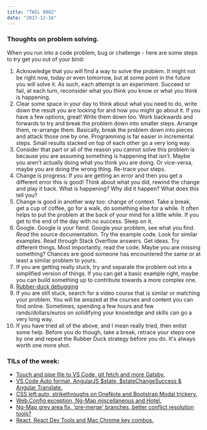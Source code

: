 ```yaml
---
title: "TWIL 0002"
date: "2017-12-16"
---
```

### Thoughts on problem solving.

When you run into a code problem, bug or challenge - here are some steps to try get you out of your bind: 

1. Acknowledge that you *will* find a way to solve the problem. It might not be right now, today or even tomorrow, but at some point in the future you will solve it. As such, each attempt is an experiment. Succeed or fail, at each turn, reconsider what you think you know or what you think is happening. 
2. Clear some space in your day to think about what you need to do, write down the result you are looking for and how you might go about it. If you have a few options, great! Write them down too. Work backwards and forwards to try and break the problem down into smaller steps. Arrange them, re-arrange them. Basically, break the problem down into pieces and attack those one by one. Programming is far easier in incremental steps. Small results stacked on top of each other go a very long way. 
3. Consider that part or all of the reason you cannot solve this problem is because you are assuming something is happening that isn't. Maybe you aren't actually doing what you think you are doing. Or vice-versa, maybe you are doing the wrong thing. Re-trace your steps.
4. Change is progress: If you are getting an error and then you get a different error this is good! Think about what you did, rewind the change and play it back. What is happening? Why did it happen? What does this tell you?
5. Change is good in another way too: change of context. Take a break, get a cup of coffee, go for a walk, do something else for a while. It often helps to put the problem at the back of your mind for a little while. If you get to the end of the day with no success. Sleep on it.  
6. Google. Google is your fiend. Google your problem, see what you find. *Read* the source documentation. Try the example code. Look for similar examples. Read through Stack Overflow answers. Get ideas. Try different things. Most importantly, read the code. Maybe you are missing something? Chances are good someone has encountered the same or at least a similar problem to yours. 
7. If you are getting really stuck, try and separate the problem out into a simplified version of things. If you can get a basic example right, maybe you can build something up to contribute towards a more complex one. 
8. [Rubber-duck debugging](https://rubberduckdebugging.com/)
9. If you are still stuck, search for a video course that is similar or matching your problem. You will be amazed at the courses and content you can find online. Sometimes, spending a few hours and few rands/dollars/euros on solidifying your knowledge and skills can go a very long way. 
10. If you have tried all of the above, and I mean really tried, then enlist some help. Before you do though, take a break, retrace your steps one by one and repeat the Rubber Duck strategy before you do. It's always worth one more shot. 

### TILs of the week:

* [Touch and pipe file to VS Code, git fetch and more Gatsby.](/til0007/)
* [VS Code Auto format, AngularJS $state, $stateChangeSuccess & Angular Translate.](/til0008/)
* [CSS left:auto, strikethroughs on OneNote and Bootstrap Modal trickery. ](/til0009)
* [Web.Config exception, Ng-Map miscellaneous and Hotel. ](/til0010/)
* [Ng-Map grey area fix, 'pre-merge' branches, better conflict resolution tools? ](/til0011/)
* [React, React Dev Tools and Mac Chrome key combos.](/til0012/)



